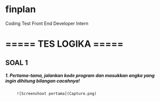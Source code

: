 # finplan
Coding Test Front End Developer Intern

# ===== TES LOGIKA =====

## SOAL 1
##### 1. Pertama-tama, jalankan kode program dan masukkan angka yang ingin dihitung bilangan cacahnya!
         ![Screenshoot pertama](Capture.png)
   

